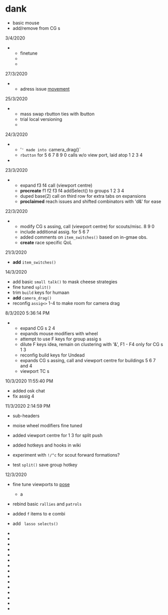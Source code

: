 # dank
  * basic mouse
  * add/remove from CG s
 
  3/4/2020 
 
*
  *  finetune
  * 
  * 
  
 27/3/2020 
 
*
  *  adress issue [movement](https://github.com/FutureLearnSole/ahks/issues/7#issuecomment-604799162)
 
 25/3/2020 
 
*
  *  mass swap rbutton ties with lbutton
  * trial local versioning
  * 
 
24/3/2020 
  
*
  * '`' made into `camera_drag()` 
  * `rbutton` for 5 6 7 8 9 0 calls w/o view port, laid atop 1 2 3 4
*
 
23/3/2020 
 
*
  *  expand f3 f4 call (viewport centre)
  * **procreate** f1 f2 f3 f4 addSelect() to groups 1 2 3 4
  * duped base(2) call on third row for extra tabs on expansions
  * **proclaimed** reach issues and shifted combinators with 'd&' for ease

 
 22/3/2020 
  
*
  *  modify CG s assing, call (viewport centre) for scouts/misc. 8 9 0 
  * include additional assig. for 5 6 7
  * added comments on `item_switches()` based on in-gmae obs.
  * **create** race specific QoL
 
 
21/3/2020 
* **add** `item_switches()` 

 
14/3/2020 
* add basic `small talk()`   to mask cheese strategies
* fine tuned ` split() ` 
* trim `build`  keys for humaan
* **add** `camera_drag()` 
* reconfig  `assig<>` 1-4 to make room for camera drag


8/3/2020 5:36:14 PM

*
  * expand CG s 2 4
  * expands mouse modifiers with wheel
  * attempt to use F keys for group assig s
  * dilute F keys idea, remain on clustering with '&', F1 - F4 only for CG s 1 3
  * reconfig build keys for Undead
  * expands CG s assing, call and viewport centre for buildings 5 6 7 and 4
  * viewport TC s

10/3/2020 11:55:40 PM
* added osk chat
* fix assig 4 

11/3/2020 2:14:59 PM
* sub-headers 
* moise wheel modifiers fine tuned
* added viewport centre for 1 3 for split push
* added hotkeys and hooks in wiki



* experiment with `!/^c`  for scout forward formations?
* test ` split() ` save group hotkey


12/3/2020 
* fine tune viewports to [pose](https://github.com/FutureLearnSole/ahks/wiki/pose-L-R)
  *  a
* rebind basic `rallies`  and `patrols` 
* added `f`  items to e combi
* add ` lasso selects()` 



*
*
* 
*
*
*
* 
*
*
*
* 
*
*
*
*
